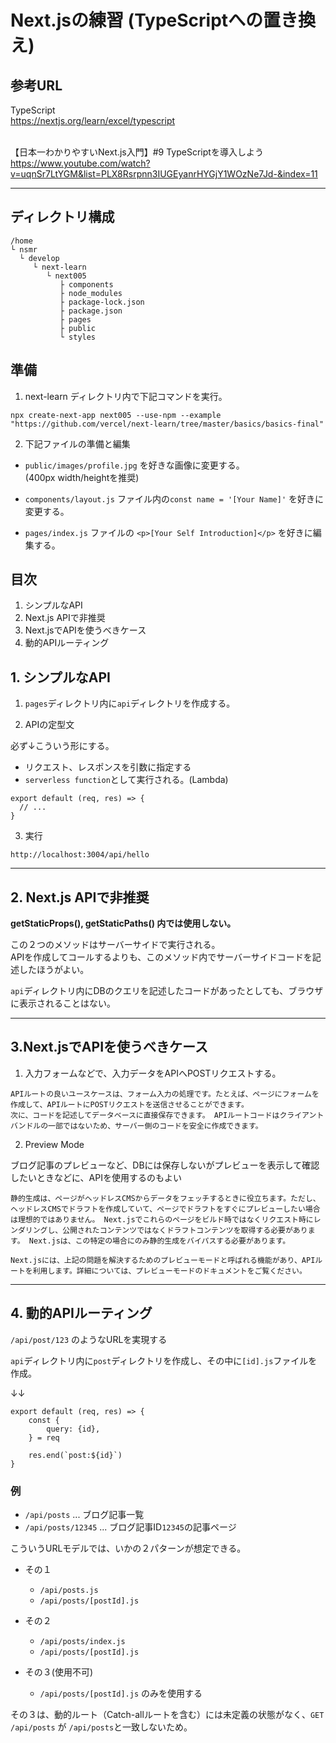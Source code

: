 # Next.jsの練習 (TypeScriptへの置き換え)

## 参考URL

TypeScript  
https://nextjs.org/learn/excel/typescript  
<br />


【日本一わかりやすいNext.js入門】#9 TypeScriptを導入しよう<br />
https://www.youtube.com/watch?v=uqnSr7LtYGM&list=PLX8Rsrpnn3IUGEyanrHYGjY1WOzNe7Jd-&index=11  

---

## ディレクトリ構成

```
/home
└ nsmr
  └ develop
     └ next-learn
        └ next005
           ├ components
           ├ node_modules
           ├ package-lock.json
           ├ package.json
           ├ pages
           ├ public
           └ styles
```

## 準備

1. next-learn ディレクトリ内で下記コマンドを実行。

```
npx create-next-app next005 --use-npm --example "https://github.com/vercel/next-learn/tree/master/basics/basics-final"
```

2. 下記ファイルの準備と編集

- `public/images/profile.jpg` を好きな画像に変更する。  
 (400px width/heightを推奨)  

- `components/layout.js` ファイル内の`const name = '[Your Name]'` を好きに変更する。

- `pages/index.js` ファイルの `<p>[Your Self Introduction]</p>` を好きに編集する。  


## 目次

1. シンプルなAPI
2. Next.js APIで非推奨
3. Next.jsでAPIを使うべきケース
4. 動的APIルーティング

## 1. シンプルなAPI

1. `pages`ディレクトリ内に`api`ディレクトリを作成する。

2. APIの定型文

必ず↓こういう形にする。  
* リクエスト、レスポンスを引数に指定する
* `serverless function`として実行される。(Lambda)

```
export default (req, res) => {
  // ...
}
```

3. 実行
```
http://localhost:3004/api/hello
```

---

## 2. Next.js APIで非推奨

**getStaticProps(), getStaticPaths() 内では使用しない。**

この２つのメソッドはサーバーサイドで実行される。  
APIを作成してコールするよりも、このメソッド内でサーバーサイドコードを記述したほうがよい。  
   
`api`ディレクトリ内にDBのクエリを記述したコードがあったとしても、ブラウザに表示されることはない。

---

## 3.Next.jsでAPIを使うべきケース

1. 入力フォームなどで、入力データをAPIへPOSTリクエストする。

```
APIルートの良いユースケースは、フォーム入力の処理です。たとえば、ページにフォームを作成して、APIルートにPOSTリクエストを送信させることができます。
次に、コードを記述してデータベースに直接保存できます。 APIルートコードはクライアントバンドルの一部ではないため、サーバー側のコードを安全に作成できます。
```

2. Preview Mode

ブログ記事のプレビューなど、DBには保存しないがプレビューを表示して確認したいときなどに、APIを使用するのもよい

```
静的生成は、ページがヘッドレスCMSからデータをフェッチするときに役立ちます。ただし、ヘッドレスCMSでドラフトを作成していて、ページでドラフトをすぐにプレビューしたい場合は理想的ではありません。 Next.jsでこれらのページをビルド時ではなくリクエスト時にレンダリングし、公開されたコンテンツではなくドラフトコンテンツを取得する必要があります。 Next.jsは、この特定の場合にのみ静的生成をバイパスする必要があります。

Next.jsには、上記の問題を解決するためのプレビューモードと呼ばれる機能があり、APIルートを利用します。詳細については、プレビューモードのドキュメントをご覧ください。
```

---

## 4. 動的APIルーティング

`/api/post/123` のようなURLを実現する

`api`ディレクトリ内に`post`ディレクトリを作成し、その中に`[id].js`ファイルを作成。

↓↓
```
export default (req, res) => {
    const {
        query: {id},
    } = req

    res.end(`post:${id}`)
}
```

### 例

- `/api/posts` ... ブログ記事一覧
- `/api/posts/12345` ... ブログ記事ID`12345`の記事ページ

こういうURLモデルでは、いかの２パターンが想定できる。

- その１
  - `/api/posts.js`
  - `/api/posts/[postId].js`

- その２
  - `/api/posts/index.js`
  - `/api/posts/[postId].js`

- その３(使用不可)
  - `/api/posts/[postId].js` のみを使用する

その３は、動的ルート（Catch-allルートを含む）には未定義の状態がなく、`GET /api/posts` が `/api/posts`と一致しないため。